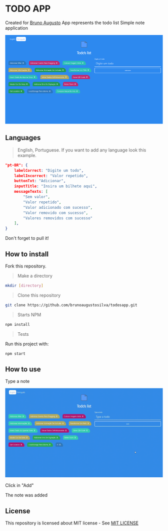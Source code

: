 # TODO APP

Created for [Bruno Augusto](http://brunoaugustosilva8.github.io)
App represents the todo list
Simple note application

![Introduction](./App/images/Introduction.png)

## Languages

> English, Portuguese. If you want to add any language look this example.

```json
"pt-BR": {
    labelCorrect: "Digite um todo",
    labelIncorrect: "Valor repetido",
    buttonTxt: "Adicionar",
    inputTitle: "Insira um bilhete aqui",
    messageTexts: [
        "Sem valor",
        "Valor repetido",
        "Valor adicionado com sucesso",
        "Valor removido com sucesso",
        "Valores removidos com sucesso"
    ],
}
```

Don't forget to pull it!

## How to install

Fork this repository.

> Make a directory

```bash
mkdir [directory]
```

> Clone this repository

```bash
git clone https://github.com/brunoaugustosilva/todosapp.git
```

> Starts NPM

```bash
npm install
```

> Tests

Run this project with:

```bash
npm start
```

## How to use

Type a note

![Gif](./App/images/Example.gif)

Click in "Add"

The note was added

## License

This repository is licensed about MIT license - See [MIT LICENSE](LICENSE.md)
